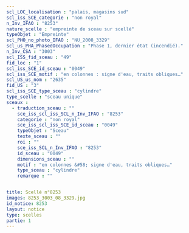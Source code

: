 ```yaml
---
scl_LOC_localisation : "palais, magasins sud"
scl_iss_SCE_categorie : "non royal"
n_Inv_IFAO : "8253"
nature_scelle : "empreinte de sceau sur scellé"
typeObjet : "Empreinte"
scl_PHO_no_photo_IFAO : "NU_2008_3329"
scl_us_PHA_PhasedOccupation : "Phase 1, dernier état (incendié)."
n_Inv_CSA : "3003"
scl_ISS_fid_sceau : "49"
fid_loc : "1"
scl_iss_SCE_id_sceau : "0049"
scl_iss_SCE_motif : "en colonnes : signe d'eau, traits obliques…"
scl_US_us_nom : "2635"
fid_US : "3"
scl_iss_SCE_type_sceau : "cylindre"
type_scelle : "sceau unique"
sceaux :
  - traduction_sceau : ""
    sce_iss_scl_iss_SCL_n_Inv_IFAO : "8253"
    categorie : "non royal"
    sce_iss_scl_iss_SCE_id_sceau : "0049"
    typeObjet : "Sceau"
    texte_sceau : ""
    roi : ""
    sce_iss_SCL_n_Inv_IFAO : "8253"
    id_sceau : "0049"
    dimensions_sceau : ""
    motif : "en colonnes &#58; signe d'eau, traits obliques…"
    type_sceau : "cylindre"
    remarque : ""


title: Scellé n°8253
images: 8253_3003_08_3329.jpg
id_notice: 8253
layout: notice
type: scelles
partie: 1
---
```

